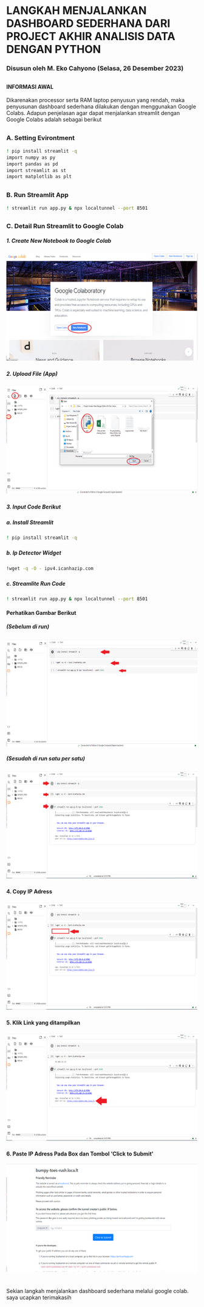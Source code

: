 
# LANGKAH MENJALANKAN DASHBOARD SEDERHANA DARI PROJECT AKHIR ANALISIS DATA DENGAN PYTHON
### Disusun oleh M. Eko Cahyono (Selasa, 26 Desember 2023)

##

#### INFORMASI AWAL
Dikarenakan processor serta RAM laptop penyusun yang rendah, maka penyusunan dashboard sederhana dilakukan dengan menggunakan Google Colabs. Adapun penjelasan agar dapat menjalankan streamlit dengan Google Colabs adalah sebagai berikut

##

### A. Setting Evirontment
```sh
! pip install streamlit -q
import numpy as py
import pandas as pd
import streamlit as st
import matplotlib as plt
```

##
### B. Run Streamlit App
```sh
! streamlit run app.py & npx localtunnel --port 8501
```

##
### C. Detail Run Streamlit to Google Colab

##### 1. Create New Notebook to Google Colab
#####
![alt text](https://raw.githubusercontent.com/eko558/Cara-Akses-Dashboard/main/Buat%20Notepad%20Baru.png)
#####
#####
##### 2. Upload File (App)
#####
![alt text](https://raw.githubusercontent.com/eko558/Cara-Akses-Dashboard/main/upload%20file%20py.png)
#####
##### 3. Input Code Berikut
####
##### a. Install Streamlit
####

```sh
! pip install streamlit -q
```

#####
##### b. Ip Detector Widget
####
```sh
!wget -q -O - ipv4.icanhazip.com
```
#####
##### c. Streamlite Run Code
####
```sh
! streamlit run app.py & npx localtunnel --port 8501
```

#### Perhatikan Gambar Berikut
####
##### (Sebelum di run)
![alt text](https://raw.githubusercontent.com/eko558/Cara-Akses-Dashboard/main/input%20code%20berikut.png)
####
##### (Sesudah di run satu per satu)
![alt text](https://raw.githubusercontent.com/eko558/Cara-Akses-Dashboard/main/Run%20satu-satu%202.png)

### 
#### 4. Copy IP Adress
![alt text](https://raw.githubusercontent.com/eko558/Cara-Akses-Dashboard/main/copy%20IP.png)
### 
#### 5. Klik Link yang ditampilkan
![alt text](https://raw.githubusercontent.com/eko558/Cara-Akses-Dashboard/main/Click%20Link.png)
### 
#### 6. Paste IP Adress Pada Box dan Tombol 'Click to Submit' 
![alt text](https://raw.githubusercontent.com/eko558/Cara-Akses-Dashboard/main/paste%20ip%20disini.png)

# 
Sekian langkah menjalankan dashboard sederhana melalui google colab. saya ucapkan terimakasih
